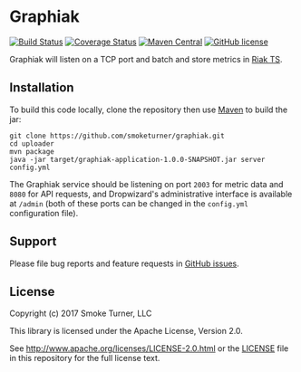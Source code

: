 Graphiak
========
[![Build Status](https://travis-ci.org/smoketurner/graphiak.svg?branch=master)](https://travis-ci.org/smoketurner/graphiak)
[![Coverage Status](https://coveralls.io/repos/smoketurner/graphiak/badge.svg)](https://coveralls.io/r/smoketurner/graphiak)
[![Maven Central](https://img.shields.io/maven-central/v/com.smoketurner.graphiak/graphiak-application.svg?style=flat-square)](https://maven-badges.herokuapp.com/maven-central/com.smoketurner.graphiak/graphiak-application/)
[![GitHub license](https://img.shields.io/github/license/smoketurner/graphiak.svg?style=flat-square)](https://github.com/smoketurner/graphiak/tree/master)

Graphiak will listen on a TCP port and batch and store metrics in [Riak TS](http://basho.com/products/riak-ts/).

Installation
------------
To build this code locally, clone the repository then use [Maven](https://maven.apache.org/guides/getting-started/maven-in-five-minutes.html) to build the jar:
```
git clone https://github.com/smoketurner/graphiak.git
cd uploader
mvn package
java -jar target/graphiak-application-1.0.0-SNAPSHOT.jar server config.yml
```

The Graphiak service should be listening on port `2003` for metric data and `8080` for API requests, and Dropwizard's administrative interface is available at `/admin` (both of these ports can be changed in the `config.yml` configuration file).


Support
-------

Please file bug reports and feature requests in [GitHub issues](https://github.com/smoketurner/graphiak/issues).


License
-------

Copyright (c) 2017 Smoke Turner, LLC

This library is licensed under the Apache License, Version 2.0.

See http://www.apache.org/licenses/LICENSE-2.0.html or the [LICENSE](LICENSE) file in this repository for the full license text.
